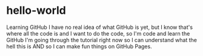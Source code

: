 # hello-world
Learning GitHub
I have no real idea of what GitHub is yet, but I know that's where all the code is and I want to do the code, so I'm code and learn the GitHub
I'm going through the tutorial right now so I can understand what the hell this is AND so I can make fun things on GitHub Pages.
